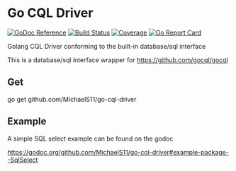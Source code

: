 # Go CQL Driver

[![GoDoc Reference](https://godoc.org/github.com/MichaelS11/go-cql-driver?status.svg)](http://godoc.org/github.com/MichaelS11/go-cql-driver)
[![Build Status](https://travis-ci.org/MichaelS11/go-cql-driver.svg)](https://travis-ci.org/MichaelS11/go-cql-driver)
[![Coverage](https://codecov.io/gh/MichaelS11/go-cql-driver/branch/master/graph/badge.svg)](https://codecov.io/gh/MichaelS11/go-cql-driver)
[![Go Report Card](https://goreportcard.com/badge/github.com/MichaelS11/go-cql-driver)](https://goreportcard.com/report/github.com/MichaelS11/go-cql-driver)

Golang CQL Driver conforming to the built-in database/sql interface

This is a database/sql interface wrapper for https://github.com/gocql/gocql

## Get

go get github.com/MichaelS11/go-cql-driver

## Example

A simple SQL select example can be found on the godoc

https://godoc.org/github.com/MichaelS11/go-cql-driver#example-package--SqlSelect
